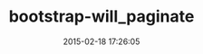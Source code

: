 ---
layout: post
title:  "bootstrap-will_paginate"
repo:   "yrgoldteeth/bootstrap-will_paginate"
date:   2015-02-18 17:26:05
gemurl: http://ndfine.com/2011/12/17/twitter-bootstrap-will-paginate.html
---
